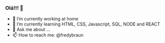 ### Olá!!! 👋

<!--
**fredybraun/fredybraun** is a ✨ _special_ ✨ repository because its `README.md` (this file) appears on your GitHub profile.

Here are some ideas to get you started:
-->
- 🔭 I’m currently working at home
- 🌱 I’m currently learning HTML, CSS, Javascript, SQL, NODE and REACT
- 💬 Ask me about ...
- 📫 How to reach me: @fredybraun

